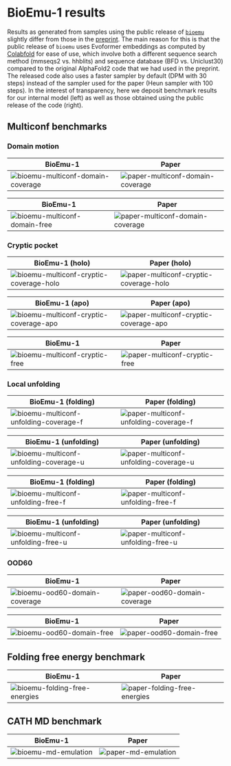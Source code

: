 # BioEmu-1 results

Results as generated from samples using the public release of [`bioemu`](https://github.com/microsoft/bioemu) slightly differ from those in the [preprint](https://www.biorxiv.org/content/10.1101/2024.12.05.626885v1.abstract). The main reason for this is that the public release of `bioemu` uses Evoformer embeddings as computed by [Colabfold](https://github.com/sokrypton/ColabFold) for ease of use, which involve both a different sequence search method (mmseqs2 vs. hhblits) and sequence database (BFD vs. Uniclust30) compared to the original AlphaFold2 code that we had used in the preprint.
The released code also uses a faster sampler by default (DPM with 30 steps) instead of the sampler used for the paper (Heun sampler with 100 steps).
In the interest of transparency, here we deposit benchmark results for our internal model (left) as well as those obtained using the public release of the code (right).

## Multiconf benchmarks

### Domain motion

| BioEmu-1 | Paper |
| ----------------------------------- | ----------------------------------- |
| ![bioemu-multiconf-domain-coverage](/repo_assets/bioemu_domainmotion_rmsd_coverage.png) |  ![paper-multiconf-domain-coverage](/repo_assets/paper_domainmotion_rmsd_coverage.png) |


| BioEmu-1 | Paper |
| ----------------------------------- | ----------------------------------- |
| ![bioemu-multiconf-domain-free](/repo_assets/bioemu_domainmotion_rmsd_free_energy.png) | ![paper-multiconf-domain-coverage](/repo_assets/paper_domainmotion_rmsd_free_energy.png) |



### Cryptic pocket

| BioEmu-1 (holo) | Paper (holo) |
| ----------------------------------- | ----------------------------------- |
| ![bioemu-multiconf-cryptic-coverage-holo](/repo_assets/bioemu_crypticpocket_holo_rmsd_coverage.png) | ![paper-multiconf-cryptic-coverage-holo](/repo_assets/paper_crypticpocket_holo_rmsd_coverage.png) |


| BioEmu-1 (apo) | Paper (apo) |
| ----------------------------------- | ----------------------------------- |
| ![bioemu-multiconf-cryptic-coverage-apo](/repo_assets/bioemu_crypticpocket_apo_rmsd_coverage.png) | ![paper-multiconf-cryptic-coverage-apo](/repo_assets/paper_crypticpocket_apo_rmsd_coverage.png) |

| BioEmu-1 | Paper |
| ----------------------------------- | ----------------------------------- |
| ![bioemu-multiconf-cryptic-free](/repo_assets/bioemu_crypticpocket_rmsd_free_energy.png) | ![paper-multiconf-cryptic-free](/repo_assets/paper_crypticpocket_rmsd_free_energy.png) |



### Local unfolding

| BioEmu-1 (folding) | Paper (folding) |
| ----------------------------------- | ----------------------------------- |
| ![bioemu-multiconf-unfolding-coverage-f](/repo_assets/bioemu_localunfolding_fnc_unfold_f_coverage.png) |  ![paper-multiconf-unfolding-coverage-f](/repo_assets/paper_localunfolding_fnc_unfold_f_coverage.png) |

| BioEmu-1 (unfolding) | Paper (unfolding) |
| ----------------------------------- | ----------------------------------- |
| ![bioemu-multiconf-unfolding-coverage-u](/repo_assets/bioemu_localunfolding_fnc_unfold_u_coverage.png) |  ![paper-multiconf-unfolding-coverage-u](/repo_assets/paper_localunfolding_fnc_unfold_u_coverage.png) |


| BioEmu-1 (folding) | Paper (folding) |
| ----------------------------------- | ----------------------------------- |
| ![bioemu-multiconf-unfolding-free-f](/repo_assets/bioemu_localunfolding_fnc_unfold_f_free_energy.png) |   ![paper-multiconf-unfolding-free-f](/repo_assets/paper_localunfolding_fnc_unfold_f_free_energy.png) |


| BioEmu-1 (unfolding) | Paper (unfolding) |
| ----------------------------------- | ----------------------------------- |
| ![bioemu-multiconf-unfolding-free-u](/repo_assets/bioemu_localunfolding_fnc_unfold_u_free_energy.png) |   ![paper-multiconf-unfolding-free-u](/repo_assets/bioemu_localunfolding_fnc_unfold_u_free_energy.png) |

 
### OOD60

| BioEmu-1 | Paper |
| ----------------------------------- | ----------------------------------- |
| ![bioemu-ood60-domain-coverage](/repo_assets/bioemu_ood60_rmsd_coverage.png)  |   ![paper-ood60-domain-coverage](/repo_assets/paper_ood60_rmsd_coverage.png) |


| BioEmu-1 | Paper |
| ----------------------------------- | ----------------------------------- |
| ![bioemu-ood60-domain-free](/repo_assets/bioemu_ood60_rmsd_free_energy.png)  |    ![paper-ood60-domain-free](/repo_assets/bioemu_ood60_rmsd_free_energy.png) |



## Folding free energy benchmark

| BioEmu-1 | Paper |
| ----------------------------------- | ----------------------------------- |
| ![bioemu-folding-free-energies](/repo_assets/bioemu_folding_free_energies_scatter.png)  |   ![paper-folding-free-energies](/repo_assets/paper_folding_free_energies_scatter.png) |

## CATH MD benchmark

| BioEmu-1 | Paper |
| ----------------------------------- | ----------------------------------- |
| ![bioemu-md-emulation](/repo_assets/bioemu_md_emulation_mae_free_energy.png)  |   ![paper-md-emulation](/repo_assets/paper_md_emulation_mae_free_energy.png) |
